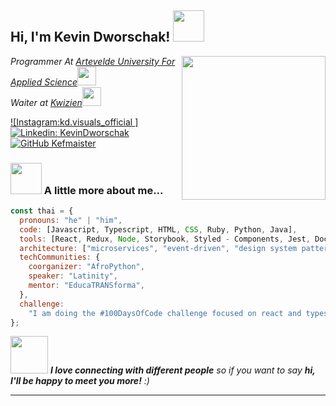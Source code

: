 <h2> Hi, I'm Kevin Dworschak! <img src="https://media.giphy.com/media/mGcNjsfWAjY5AEZNw6/giphy.gif" width="50"></h2>
<img align='right' src="https://media.giphy.com/media/ieyl9zmCjO4b4t6qoY/giphy.gif" width="230">
<p><em>Programmer At <a href="https://programmeren.gent/">Artevelde University For Applied Science</a><img src="https://magiccopy.xyz/assets/images/hadder.gif" width="30"></br>Waiter at <a href="https://www.kwizienmaldegem.be/home">Kwizien</a><img src="https://giphy.com/gifs/cartoon-black-Fa69v6AU6oN4i0DZZc" width="30"> 
</em></p>

[![Instagram:kd.visuals_official ]](https://www.instagram.com/kd.visuals_official/)
[![Linkedin: KevinDworschak](https://img.shields.io/badge/-kevindworschak-blue?style=flat-square&logo=Linkedin&logoColor=white&link=https://www.linkedin.com/in/kevindworschak/)](https://www.linkedin.com/in/kevindworschak/)
[![GitHub Kefmaister](https://img.shields.io/github/followers/kefmaister?label=follow&style=social)](https://github.com/kefmaister)

### <img src="https://media.giphy.com/media/VgCDAzcKvsR6OM0uWg/giphy.gif" width="50"> A little more about me...

```javascript
const thai = {
  pronouns: "he" | "him",
  code: [Javascript, Typescript, HTML, CSS, Ruby, Python, Java],
  tools: [React, Redux, Node, Storybook, Styled - Components, Jest, Docker],
  architecture: ["microservices", "event-driven", "design system pattern"],
  techCommunities: {
    coorganizer: "AfroPython",
    speaker: "Latinity",
    mentor: "EducaTRANSforma",
  },
  challenge:
    "I am doing the #100DaysOfCode challenge focused on react and typescript",
};
```

<img src="https://media.giphy.com/media/LnQjpWaON8nhr21vNW/giphy.gif" width="60"> <em><b>I love connecting with different people</b> so if you want to say <b>hi, I'll be happy to meet you more!</b> :)</em>

---
